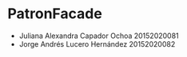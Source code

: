 # PatronFacade

* Juliana Alexandra Capador Ochoa 20152020081
* Jorge Andrés Lucero Hernández 20152020082
